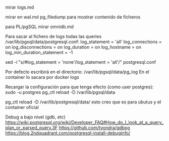 mirar logs.md

mirar en wal.md pg_filedump para mostrar contenido de ficheros

para PL/pgSQL mirar omnidb.md


Para sacar al fichero de logs todas las queries
/var/lib/pgsql/data/postgresql.conf:
  log_statement = 'all'
  log_connections = on
  log_disconnections = on
  log_duration = on
  log_hostname = on
  log_min_duration_statement = -1

sed -i "s/#log_statement = 'none'/log_statement = 'all'/" postgresql.conf

Por defecto escribirá en el directorio: /var/lib/pgsql/data/pg_log
En el container lo sacara por docker logs

Recargar la configuración para que tenga efecto (como user postgres):
sudo -u postgres pg_ctl reload -D /var/lib/pgsql/data

pg_ctl reload -D /var/lib/postgresql/data/
  esto creo que es para ubutus y el container oficial


Debug a bajo nivel (gdb, etc)
https://wiki.postgresql.org/wiki/Developer_FAQ#How_do_I_look_at_a_query_plan_or_parsed_query.3F
https://github.com/tvondra/gdbpg
https://blog.2ndquadrant.com/postgresql-install-debuginfo/

